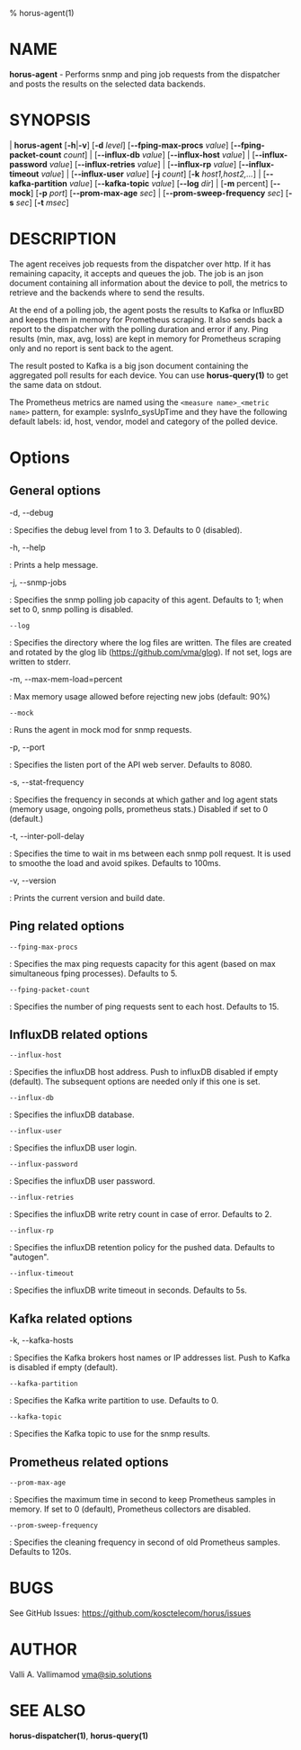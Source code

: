 % horus-agent(1)

NAME
====

**horus-agent** - Performs snmp and ping job requests from the dispatcher and posts the results on the selected data backends.

SYNOPSIS
========

| **horus-agent** \[**-h**|**-v**] \[**-d** _level_] \[**--fping-max-procs** _value_] \[**--fping-packet-count** _count_]
|                 \[**--influx-db** _value_] \[**--influx-host** _value_]
|                 \[**--influx-password** _value_] \[**--influx-retries** _value_]
|                 \[**--influx-rp** _value_] \[**--influx-timeout** _value_]
|                 \[**--influx-user** _value_] \[**-j** _count_] \[**-k** _host1,host2,..._]
|                 \[**--kafka-partition** _value_] \[**--kafka-topic** _value_] \[**--log** _dir_]
|                 \[**-m** percent] \[**--mock**] \[**-p** _port_] \[**--prom-max-age** _sec_]
|                 \[**--prom-sweep-frequency** _sec_] \[**-s** _sec_] \[**-t** _msec_]

DESCRIPTION
===========

The agent receives job requests from the dispatcher over http. If it has remaining capacity, it accepts and queues the job. The job is an json document containing all
information about the device to poll, the metrics to retrieve and the backends where to send the results.

At the end of a polling job, the agent posts the results to Kafka or InfluxBD and keeps them in memory for Prometheus scraping. It also sends back a report to the dispatcher
with the polling duration and error if any. Ping results (min, max, avg, loss) are kept in memory for Prometheus scraping only and no report is sent back to the agent.

The result posted to Kafka is a big json document containing the aggregated poll results for each device. You can use **horus-query(1)** to get the same data on stdout.

The Prometheus metrics are named using the `<measure name>_<metric name>` pattern, for example: sysInfo\_sysUpTime and they have the following default labels: id, host,
vendor, model and category of the polled device.

Options
=======

General options
---------------

-d, --debug

:   Specifies the debug level from 1 to 3. Defaults to 0 (disabled).

-h, --help

:   Prints a help message.

-j, --snmp-jobs

:   Specifies the snmp polling job capacity of this agent. Defaults to 1; when set to 0, snmp polling is disabled.

    --log

:   Specifies the directory where the log files are written. The files are created and rotated by the glog lib (https://github.com/vma/glog).
    If not set, logs are written to stderr.

-m, --max-mem-load=percent

:    Max memory usage allowed before rejecting new jobs (default: 90%)

    --mock

:   Runs the agent in mock mod for snmp requests.

-p, --port

:   Specifies the listen port of the API web server. Defaults to 8080.

-s, --stat-frequency

:   Specifies the frequency in seconds at which gather and log agent stats (memory usage, ongoing polls, prometheus stats.) Disabled if set to 0 (default.)

-t, --inter-poll-delay

:   Specifies the time to wait in ms between each snmp poll request. It is used to smoothe the load and avoid spikes. Defaults to 100ms.

-v, --version

:   Prints the current version and build date.

Ping related options
--------------------

    --fping-max-procs

:   Specifies the max ping requests capacity for this agent (based on max simultaneous fping processes). Defaults to 5.

    --fping-packet-count

:   Specifies the number of ping requests sent to each host. Defaults to 15.


InfluxDB related options
------------------------

    --influx-host

:   Specifies the influxDB host address. Push to influxDB disabled if empty (default). The subsequent options are needed only if this one is set.

    --influx-db

:   Specifies the influxDB database.

    --influx-user

:   Specifies the influxDB user login.

    --influx-password

:    Specifies the influxDB user password.

    --influx-retries

:   Specifies the influxDB write retry count in case of error. Defaults to 2.

    --influx-rp

:   Specifies the influxDB retention policy for the pushed data. Defaults to "autogen".

    --influx-timeout

:   Specifies the influxDB write timeout in seconds. Defaults to 5s.


Kafka related options
---------------------

-k, --kafka-hosts

:   Specifies the Kafka brokers host names or IP addresses list. Push to Kafka is disabled if empty (default).

    --kafka-partition

:   Specifies the Kafka write partition to use. Defaults to 0.

    --kafka-topic

:   Specifies the Kafka topic to use for the snmp results.


Prometheus related options
--------------------------

    --prom-max-age

:   Specifies the maximum time in second to keep Prometheus samples in memory. If set to 0 (default), Prometheus collectors are disabled.

    --prom-sweep-frequency

:   Specifies the cleaning frequency in second of old Prometheus samples. Defaults to 120s.

BUGS
====

See GitHub Issues: <https://github.com/kosctelecom/horus/issues>

AUTHOR
======

Valli A. Vallimamod <vma@sip.solutions>

SEE ALSO
========

**horus-dispatcher(1)**, **horus-query(1)**

